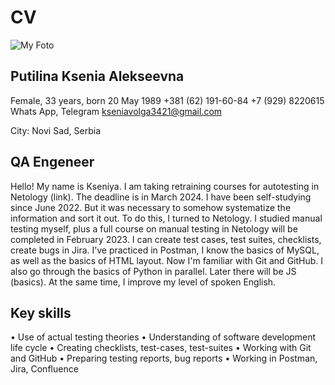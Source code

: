 # CV # 
![My Foto](FOTO/foto1.png) 
## Putilina Ksenia Alekseevna
Female, 33 years, born 20 May 1989
+381 (62) 191-60-84
+7 (929) 8220615  Whats App, Telegram
kseniavolga3421@gmail.com

City: Novi Sad, Serbia

## QA Engeneer

Hello! My name is Kseniya. 
I am taking retraining courses for autotesting in Netology (link). The deadline is in March 2024. I have been self-studying since June 2022. But it was necessary to somehow systematize the information and sort it out. To do this, I turned to Netology. I studied manual testing myself, plus a full course on manual testing in Netology will be completed in February 2023. I can create test cases, test suites, checklists, create bugs in Jira. I’ve practiced in Postman, I know the basics of MySQL, as well as the basics of HTML layout. Now I'm familiar with Git and GitHub. I also go through the basics of Python in parallel. Later there will be JS (basics). At the same time, I improve my level of spoken English.

## Key skills

•	Use of actual testing theories
•	Understanding of software development life cycle
•	Creating checklists, test-cases, test-suites
•	Working with Git and GitHub
•	Preparing testing reports, bug reports
•	Working in Postman, Jira, Confluence
